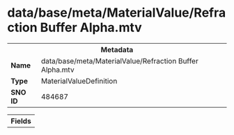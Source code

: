 <h1>data/base/meta/MaterialValue/Refraction Buffer Alpha.mtv</h1><table><tr><th colspan="100%">Metadata</th></tr><tr><td><b>Name</b></td><td>data/base/meta/MaterialValue/Refraction Buffer Alpha.mtv</td></tr><tr><td><b>Type</b></td><td>MaterialValueDefinition</td></tr><tr><td><b>SNO ID</b></td><td>484687</td></tr></table>

<table><tr><th colspan="100%">Fields</th></tr></table>


